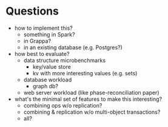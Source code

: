 # Questions
- how to implement this?
	- something in Spark?
	- in Grappa?
	- in an existing database (e.g. Postgres?)
- how best to evaluate?
	- data structure microbenchmarks
		- key/value store
		- kv with more interesting values (e.g. sets)
	- database workload
		- graph db?
	- web server workload (like phase-reconciliation paper)
- what's the minimal set of features to make this interesting?
    - combining ops w/o replication?
    - combining & replication w/o multi-object transactions?
    - all?